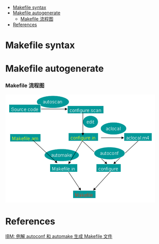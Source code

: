 <!-- MarkdownTOC -->

- [Makefile syntax](#makefile-syntax)
- [Makefile autogenerate](#makefile-autogenerate)
  - [Makefile 流程图](#makefile-%E6%B5%81%E7%A8%8B%E5%9B%BE)
- [References](#references)

<!-- /MarkdownTOC -->

# Makefile syntax

# Makefile autogenerate

### Makefile 流程图

![Makefile workflow](../images/2018/makefile_workflow.gif)


# References

[IBM: 例解 autoconf 和 automake 生成 Makefile 文件](https://www.ibm.com/developerworks/cn/linux/l-makefile/)<br/>

[]()<br/>

[]()<br/>

[]()<br/>

[]()<br/>

[]()<br/>
